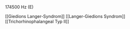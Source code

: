 174500 Hz (E)

[[Giedions Langer-Syndrom]]
[[Langer-Giedions Syndrom]]
[[Trichorhinophalangeal Typ II]]